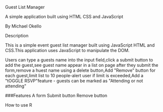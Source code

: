 Guest List Manager

A simple application built using HTML CSS and JavaScript

By Michael Okello

Description

This is a simple event guest list manager built using JavaScript HTML and CSS.This application uses JavaScript to manipulate the DOM.

Users can type a guests name into the input field,click a submit button to add the guest,see guest name appear in a list on page after they submit the form,remove a huest name using a delete button,Add "Remove" button for each guest,limit list to 10 people-alert user if limit is exceeded,Add a "tOGGLE RSVP"feature - guests can be marked as "Attending or not attending"

###Features
A form
Submit button
Remove button

How to use
R


